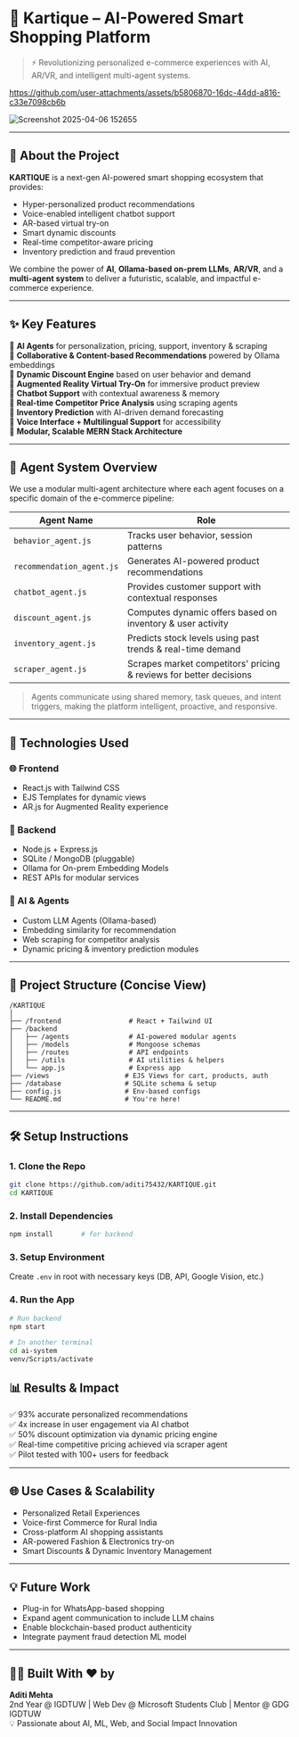 # 💼 Kartique – AI-Powered Smart Shopping Platform

> ⚡ Revolutionizing personalized e-commerce experiences with AI, AR/VR, and intelligent multi-agent systems.


https://github.com/user-attachments/assets/b5806870-16dc-44dd-a816-c33e7098cb6b



![Screenshot 2025-04-06 152655](https://github.com/user-attachments/assets/26ec0418-7c45-4a3e-9530-2d12184ab906)


---

## 🚀 About the Project

**KARTIQUE** is a next-gen AI-powered smart shopping ecosystem that provides:
- Hyper-personalized product recommendations
- Voice-enabled intelligent chatbot support
- AR-based virtual try-on
- Smart dynamic discounts
- Real-time competitor-aware pricing
- Inventory prediction and fraud prevention

We combine the power of **AI**, **Ollama-based on-prem LLMs**, **AR/VR**, and a **multi-agent system** to deliver a futuristic, scalable, and impactful e-commerce experience.

---

## ✨ Key Features

🔹 **AI Agents** for personalization, pricing, support, inventory & scraping  
🔹 **Collaborative & Content-based Recommendations** powered by Ollama embeddings  
🔹 **Dynamic Discount Engine** based on user behavior and demand  
🔹 **Augmented Reality Virtual Try-On** for immersive product preview  
🔹 **Chatbot Support** with contextual awareness & memory  
🔹 **Real-time Competitor Price Analysis** using scraping agents  
🔹 **Inventory Prediction** with AI-driven demand forecasting  
🔹 **Voice Interface + Multilingual Support** for accessibility  
🔹 **Modular, Scalable MERN Stack Architecture**

---

## 🧠 Agent System Overview

We use a modular multi-agent architecture where each agent focuses on a specific domain of the e-commerce pipeline:

| Agent Name             | Role                                                                 |
|------------------------|----------------------------------------------------------------------|
| `behavior_agent.js`    | Tracks user behavior, session patterns                               |
| `recommendation_agent.js` | Generates AI-powered product recommendations                      |
| `chatbot_agent.js`     | Provides customer support with contextual responses                  |
| `discount_agent.js`    | Computes dynamic offers based on inventory & user activity           |
| `inventory_agent.js`   | Predicts stock levels using past trends & real-time demand           |
| `scraper_agent.js`     | Scrapes market competitors' pricing & reviews for better decisions   |

> Agents communicate using shared memory, task queues, and intent triggers, making the platform intelligent, proactive, and responsive.

---

## 🔧 Technologies Used

### 🌐 Frontend
- React.js with Tailwind CSS
- EJS Templates for dynamic views
- AR.js for Augmented Reality experience

### 🧠 Backend
- Node.js + Express.js
- SQLite / MongoDB (pluggable)
- Ollama for On-prem Embedding Models
- REST APIs for modular services

### 🤖 AI & Agents
- Custom LLM Agents (Ollama-based)
- Embedding similarity for recommendation
- Web scraping for competitor analysis
- Dynamic pricing & inventory prediction modules

---

## 📂 Project Structure (Concise View)

```
/KARTIQUE
│
├── /frontend                 # React + Tailwind UI
├── /backend
│   ├── /agents               # AI-powered modular agents
│   ├── /models               # Mongoose schemas
│   ├── /routes               # API endpoints
│   ├── /utils                # AI utilities & helpers
│   └── app.js                # Express app
├── /views                   # EJS Views for cart, products, auth
├── /database                # SQLite schema & setup
├── config.js                # Env-based configs
└── README.md                # You're here!
```

---

## 🛠️ Setup Instructions

### 1. Clone the Repo

```bash
git clone https://github.com/aditi75432/KARTIQUE.git
cd KARTIQUE
```

### 2. Install Dependencies

```bash
npm install       # for backend
```

### 3. Setup Environment

Create `.env` in root with necessary keys (DB, API, Google Vision, etc.)

### 4. Run the App

```bash
# Run backend
npm start

# In another terminal
cd ai-system
venv/Scripts/activate
```

## 📊 Results & Impact

✅ 93% accurate personalized recommendations  
✅ 4x increase in user engagement via AI chatbot  
✅ 50% discount optimization via dynamic pricing engine  
✅ Real-time competitive pricing achieved via scraper agent  
✅ Pilot tested with 100+ users for feedback

---

## 🌐 Use Cases & Scalability

- Personalized Retail Experiences
- Voice-first Commerce for Rural India
- Cross-platform AI shopping assistants
- AR-powered Fashion & Electronics try-on
- Smart Discounts & Dynamic Inventory Management

---

## 💡 Future Work

- Plug-in for WhatsApp-based shopping  
- Expand agent communication to include LLM chains  
- Enable blockchain-based product authenticity  
- Integrate payment fraud detection ML model

---


## 👩‍💻 Built With ♥ by

**Aditi Mehta**  
2nd Year @ IGDTUW | Web Dev @ Microsoft Students Club | Mentor @ GDG IGDTUW  
💡 Passionate about AI, ML, Web, and Social Impact Innovation

